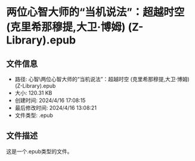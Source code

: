 ﻿# 两位心智大师的“当机说法”：超越时空 (克里希那穆提,大卫·博姆) (Z-Library).epub

## 文件信息
- 路径: 心智\两位心智大师的“当机说法”：超越时空 (克里希那穆提,大卫·博姆) (Z-Library).epub
- 大小: 120.31 KB
- 创建时间: 2024/4/16 17:08:15
- 最后修改时间: 2024/4/16 13:08:21
- 文件类型: .epub

## 文件描述
这是一个.epub类型的文件。

